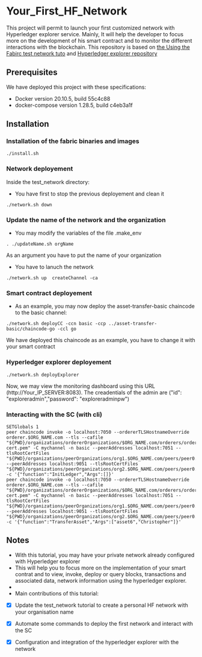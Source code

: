 # Your_First_HF_Network

This project will permit to launch your first customized network with Hyperledger explorer service.
Mainly, It will help the developer to focus more on the development of his smart contract and to monitor the different interactions with the blockchain.
This repository is based on [the Using the Fabirc test network tuto](https://hyperledger-fabric.readthedocs.io/en/latest/test_network.html) and [Hyperledger explorer repository](https://github.com/hyperledger/blockchain-explorer)


## Prerequisites

We have deployed this project with these specifications:
* Docker version 20.10.5, build 55c4c88
* docker-compose version 1.28.5, build c4eb3a1f

## Installation

### Installation of the fabric binaries and images
```
./install.sh
```

### Network deployement

Inside the test_network directory:

* You have first to  stop the previous deployement and clean it
```
./network.sh down
```
### Update the name of the network and the organization

* You may modify the variables of the file .make_env

```
. ./updateName.sh orgName
```
As an argument you have to put the name of your organization



*  You have to lanuch the network

```
./network.sh up  createChannel -ca
```

### Smart contract deployement

* As an example,  you may now  deploy  the asset-transfer-basic chaincode to the basic channel:

```
./network.sh deployCC -ccn basic -ccp ../asset-transfer-basic/chaincode-go -ccl go

```
We have deployed this chaincode as an example, you have to change it with your smart contract

### Hyperledger explorer deployement
```
./network.sh deployExplorer
```
Now, we may view the monitoring dashboard using this URL (http://Your_IP_SERVER:8083).
The creadentials of the admin  are ("id": "exploreradmin","password": "exploreradminpw")


### Interacting with the SC (with cli)



````
SETGlobals 1
peer chaincode invoke -o localhost:7050 --ordererTLSHostnameOverride orderer.$ORG_NAME.com --tls --cafile "${PWD}/organizations/ordererOrganizations/$ORG_NAME.com/orderers/orderer.$ORG_NAME.com/msp/tlscacerts/tlsca.$ORG_NAME.com-cert.pem" -C mychannel -n basic --peerAddresses localhost:7051 --tlsRootCertFiles "${PWD}/organizations/peerOrganizations/org1.$ORG_NAME.com/peers/peer0.org1.$ORG_NAME.com/tls/ca.crt" --peerAddresses localhost:9051 --tlsRootCertFiles "${PWD}/organizations/peerOrganizations/org2.$ORG_NAME.com/peers/peer0.org2.$ORG_NAME.com/tls/ca.crt" -c '{"function":"InitLedger","Args":[]}'
peer chaincode invoke -o localhost:7050 --ordererTLSHostnameOverride orderer.$ORG_NAME.com --tls --cafile "${PWD}/organizations/ordererOrganizations/$ORG_NAME.com/orderers/orderer.$ORG_NAME.com/msp/tlscacerts/tlsca.$ORG_NAME.com-cert.pem" -C mychannel -n basic --peerAddresses localhost:7051 --tlsRootCertFiles "${PWD}/organizations/peerOrganizations/org1.$ORG_NAME.com/peers/peer0.org1.$ORG_NAME.com/tls/ca.crt" --peerAddresses localhost:9051 --tlsRootCertFiles "${PWD}/organizations/peerOrganizations/org2.$ORG_NAME.com/peers/peer0.org2.$ORG_NAME.com/tls/ca.crt" -c '{"function":"TransferAsset","Args":["asset6","Christopher"]}'
````




## Notes


*  With this tutorial, you may have your private network already configured with Hyperledger explorer 
*  This will help  you to focus more on the implementation of your smart contrat and  to view, invoke, deploy or query blocks, transactions and associated data, network information using the hyperledger explorer.
* 
*  Main contributions of this tutorial:


 * [x] Update the test_network tutorial to create a personal HF network with your organisation name
 * [x] Automate some commands to deploy the first network and interact with the SC
 * [x] Configuration and integration of the hyperledger explorer with the network




